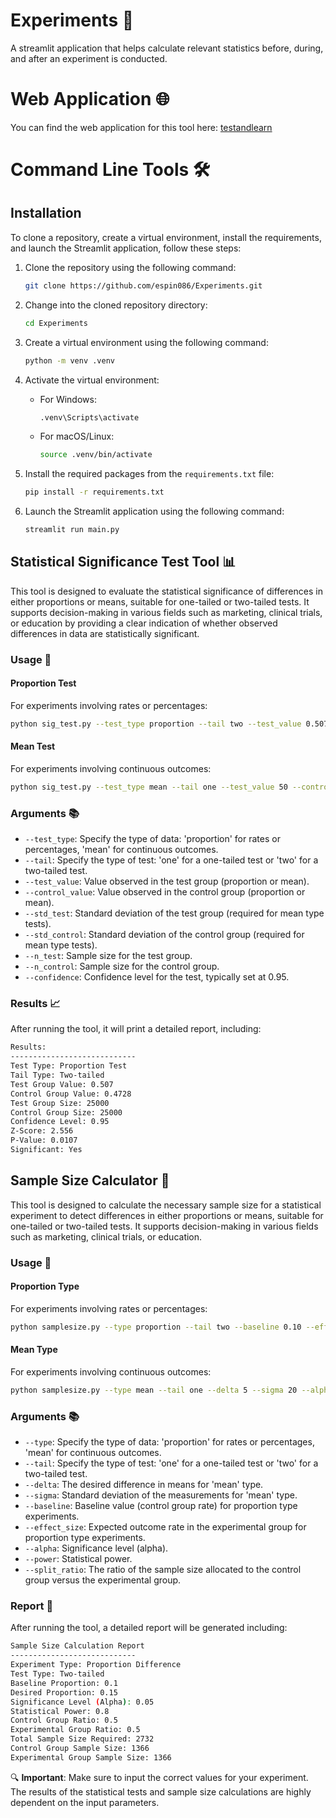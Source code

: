 # Experiments 🧪
A streamlit application that helps calculate relevant statistics before, during, and after an experiment is conducted. 

# Web Application 🌐

You can find the web application for this tool here: [testandlearn](https://testandlearn.streamlit.app/)

# Command Line Tools 🛠

## Installation
To clone a repository, create a virtual environment, install the requirements, and launch the Streamlit application, follow these steps:

1. Clone the repository using the following command:
    ```bash
    git clone https://github.com/espin086/Experiments.git
    ```

2. Change into the cloned repository directory:
    ```bash
    cd Experiments
    ```

3. Create a virtual environment using the following command:
    ```bash
    python -m venv .venv
    ```

4. Activate the virtual environment:
    - For Windows:
      ```bash
      .venv\Scripts\activate
      ```
    - For macOS/Linux:
      ```bash
      source .venv/bin/activate
      ```

5. Install the required packages from the `requirements.txt` file:
    ```bash
    pip install -r requirements.txt
    ```

6. Launch the Streamlit application using the following command:
    ```bash
    streamlit run main.py
    ```

## Statistical Significance Test Tool 📊

This tool is designed to evaluate the statistical significance of differences in either proportions or means, suitable for one-tailed or two-tailed tests. It supports decision-making in various fields such as marketing, clinical trials, or education by providing a clear indication of whether observed differences in data are statistically significant.

### Usage 📝

#### Proportion Test
For experiments involving rates or percentages:
```bash
python sig_test.py --test_type proportion --tail two --test_value 0.507 --control_value 0.4728 --n_test 25000 --n_control 25000 --confidence 0.95
```

#### Mean Test

For experiments involving continuous outcomes:

```bash
python sig_test.py --test_type mean --tail one --test_value 50 --control_value 45 --std_test 10 --std_control 10 --n_test 25000 --n_control 25000 --confidence 0.90
```

### Arguments 📚

- `--test_type`: Specify the type of data: 'proportion' for rates or percentages, 'mean' for continuous outcomes.
- `--tail`: Specify the type of test: 'one' for a one-tailed test or 'two' for a two-tailed test.
- `--test_value`: Value observed in the test group (proportion or mean).
- `--control_value`: Value observed in the control group (proportion or mean).
- `--std_test`: Standard deviation of the test group (required for mean type tests).
- `--std_control`: Standard deviation of the control group (required for mean type tests).
- `--n_test`: Sample size for the test group.
- `--n_control`: Sample size for the control group.
- `--confidence`: Confidence level for the test, typically set at 0.95.

### Results 📈

After running the tool, it will print a detailed report, including:

```bash
Results:
----------------------------
Test Type: Proportion Test
Tail Type: Two-tailed
Test Group Value: 0.507
Control Group Value: 0.4728
Test Group Size: 25000
Control Group Size: 25000
Confidence Level: 0.95
Z-Score: 2.556
P-Value: 0.0107
Significant: Yes

```





## Sample Size Calculator 🧮

This tool is designed to calculate the necessary sample size for a statistical experiment to detect differences in either proportions or means, suitable for one-tailed or two-tailed tests. It supports decision-making in various fields such as marketing, clinical trials, or education.

### Usage 📝

#### Proportion Type
For experiments involving rates or percentages:
```bash
python samplesize.py --type proportion --tail two --baseline 0.10 --effect_size 0.15 --alpha 0.05 --power 0.8 --split_ratio 0.5
```

#### Mean Type
For experiments involving continuous outcomes:
```bash
python samplesize.py --type mean --tail one --delta 5 --sigma 20 --alpha 0.05 --power 0.8 --split_ratio 0.5
```

### Arguments 📚
- `--type`: Specify the type of data: 'proportion' for rates or percentages, 'mean' for continuous outcomes.
- `--tail`: Specify the type of test: 'one' for a one-tailed test or 'two' for a two-tailed test.
- `--delta`: The desired difference in means for 'mean' type.
- `--sigma`: Standard deviation of the measurements for 'mean' type.
- `--baseline`: Baseline value (control group rate) for proportion type experiments.
- `--effect_size`: Expected outcome rate in the experimental group for proportion type experiments.
- `--alpha`: Significance level (alpha).
- `--power`: Statistical power.
- `--split_ratio`: The ratio of the sample size allocated to the control group versus the experimental group.

### Report 📄
After running the tool, a detailed report will be generated including:
```bash
Sample Size Calculation Report
----------------------------
Experiment Type: Proportion Difference
Test Type: Two-tailed
Baseline Proportion: 0.1
Desired Proportion: 0.15
Significance Level (Alpha): 0.05
Statistical Power: 0.8
Control Group Ratio: 0.5
Experimental Group Ratio: 0.5
Total Sample Size Required: 2732
Control Group Sample Size: 1366
Experimental Group Sample Size: 1366

```

🔍 **Important**: Make sure to input the correct values for your experiment. The results of the statistical tests and sample size calculations are highly dependent on the input parameters.